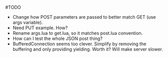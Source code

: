 #TODO

* Change how POST parameters are passed to better match GET (use args variable).
* Need PUT example. How?
* Rename args.lua to get.lua, so it matches post.lua convention.
* How can I test the whole JSON post thing?
* BufferedConnection seems too clever. Simplify by removing the buffering and only providing yielding. Worth it? Will make server slower.
